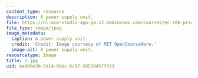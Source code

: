 ```yaml
---
content_type: resource
description: A power supply unit.
file: https://ol-ocw-studio-app-qa.s3.amazonaws.com/courses/ec-s06-practical-electronics-fall-2004/ead06e3b5d140bbc5c9758530457f333_1.jpg
file_type: image/jpeg
image_metadata:
  caption: A power supply unit.
  credit: 'Credit: Image courtesy of MIT OpenCourseWare.'
  image-alt: A power supply unit.
resourcetype: Image
title: 1.jpg
uid: ead06e3b-5d14-0bbc-5c97-58530457f333
---
```

